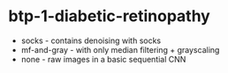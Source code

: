 # btp-1-diabetic-retinopathy
<ul>
<li>socks - contains denoising with socks </li>
<li>mf-and-gray - with only median filtering + grayscaling </li>
<li>none - raw images in a basic sequential CNN </li>
</ul>
